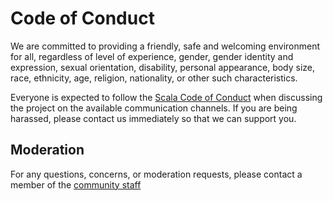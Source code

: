 # Code of Conduct

We are committed to providing a friendly, safe and welcoming environment for all, regardless of level of experience, gender, gender identity and expression, sexual orientation, disability, personal appearance, body size, race, ethnicity, age, religion, nationality, or other such characteristics.

Everyone is expected to follow the [Scala Code of Conduct] when discussing the project on the available communication channels. If you are being harassed, please contact us immediately so that we can support you.

## Moderation

For any questions, concerns, or moderation requests, please contact a member of the [community staff](https://http4s.org/code-of-conduct.html#moderation)

[Scala Code of Conduct]: https://http4s.org/code-of-conduct.html
[Community staff]: https://http4s.org/code-of-conduct.html#moderation
